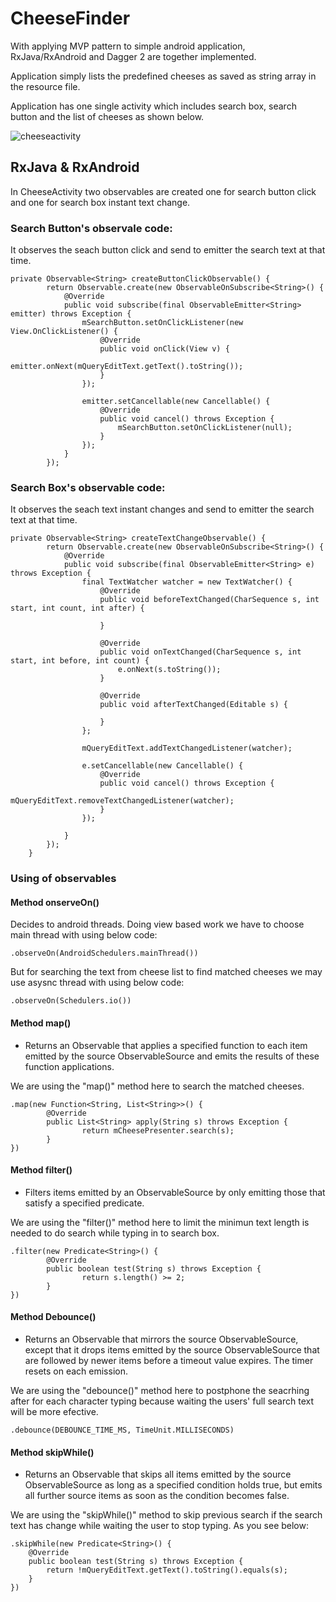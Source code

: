 # CheeseFinder
With applying MVP pattern to simple android application,  
RxJava/RxAndroid and Dagger 2 are together implemented.

Application simply lists the predefined cheeses as saved as string array in the resource file.

Application has one single activity which includes search box, search button and the list of cheeses as shown below.

![cheeseactivity](https://user-images.githubusercontent.com/10610988/31466156-db516100-aede-11e7-859e-f5d120231c0e.jpeg)

##  RxJava & RxAndroid

In CheeseActivity two observables are created one for search button click and one for search box instant text change.

### Search Button's observale code:

It observes the seach button click and send to emitter the search text at that time.

```
private Observable<String> createButtonClickObservable() {
        return Observable.create(new ObservableOnSubscribe<String>() {
            @Override
            public void subscribe(final ObservableEmitter<String> emitter) throws Exception {
                mSearchButton.setOnClickListener(new View.OnClickListener() {
                    @Override
                    public void onClick(View v) {
                        emitter.onNext(mQueryEditText.getText().toString());
                    }
                });

                emitter.setCancellable(new Cancellable() {
                    @Override
                    public void cancel() throws Exception {
                        mSearchButton.setOnClickListener(null);
                    }
                });
            }
        });
```

### Search Box's observable code:

It observes the seach text instant changes and send to emitter the search text at that time.

```
private Observable<String> createTextChangeObservable() {
        return Observable.create(new ObservableOnSubscribe<String>() {
            @Override
            public void subscribe(final ObservableEmitter<String> e) throws Exception {
                final TextWatcher watcher = new TextWatcher() {
                    @Override
                    public void beforeTextChanged(CharSequence s, int start, int count, int after) {

                    }

                    @Override
                    public void onTextChanged(CharSequence s, int start, int before, int count) {
                        e.onNext(s.toString());
                    }

                    @Override
                    public void afterTextChanged(Editable s) {

                    }
                };

                mQueryEditText.addTextChangedListener(watcher);

                e.setCancellable(new Cancellable() {
                    @Override
                    public void cancel() throws Exception {
                        mQueryEditText.removeTextChangedListener(watcher);
                    }
                });

            }
        });
    }
```

### Using of observables

#### Method onserveOn()

Decides to android threads. Doing view based work we have to choose main thread with using below code:

```
.observeOn(AndroidSchedulers.mainThread())
```
But for searching the text from cheese list to find matched cheeses we may use asysnc thread with using below code:

```
.observeOn(Schedulers.io())
```

#### Method map()

- Returns an Observable that applies a specified function to each item emitted by the source ObservableSource and emits the results of these function applications. 

We are using the "map()" method here to search the matched cheeses.

```
.map(new Function<String, List<String>>() {
        @Override
        public List<String> apply(String s) throws Exception {
                return mCheesePresenter.search(s);
        }
})
```

#### Method filter()
- Filters items emitted by an ObservableSource by only emitting those that satisfy a specified predicate.

We are using the "filter()" method here to limit the minimun text length is needed to do search while typing in to search box.

```
.filter(new Predicate<String>() {
        @Override
        public boolean test(String s) throws Exception {
                return s.length() >= 2;
        }
})
```

#### Method Debounce()

- Returns an Observable that mirrors the source ObservableSource, except that it drops items emitted by the source ObservableSource that are followed by newer items before a timeout value expires. The timer resets on each emission.

We are using the "debounce()" method here to postphone the seacrhing after for each character typing because waiting the users' full search text will be more efective.

```
.debounce(DEBOUNCE_TIME_MS, TimeUnit.MILLISECONDS)
```

#### Method skipWhile()

- Returns an Observable that skips all items emitted by the source ObservableSource as long as a specified condition holds true, but emits all further source items as soon as the condition becomes false.

We are using the "skipWhile()" method to skip previous search if the search text has change while waiting the user to stop typing. As you see below:

```
.skipWhile(new Predicate<String>() {
    @Override
    public boolean test(String s) throws Exception {
        return !mQueryEditText.getText().toString().equals(s);
    }
})
